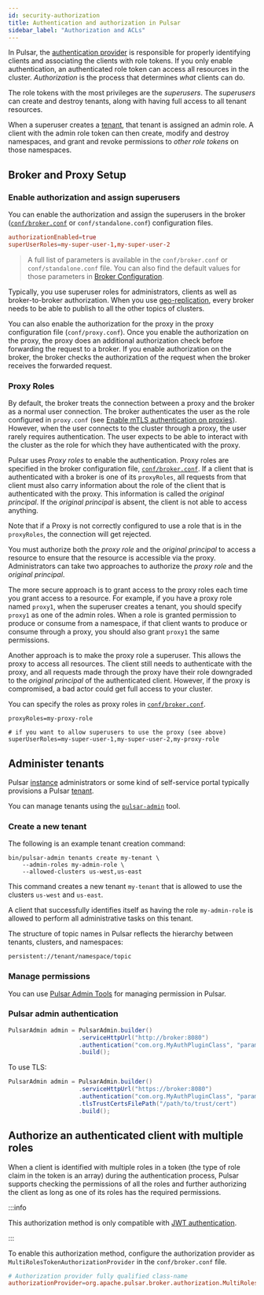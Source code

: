 ```yaml
---
id: security-authorization
title: Authentication and authorization in Pulsar
sidebar_label: "Authorization and ACLs"
---
```



In Pulsar, the [authentication provider](security-overview.md#authentication) is responsible for properly identifying clients and associating the clients with role tokens. If you only enable authentication, an authenticated role token can access all resources in the cluster. *Authorization* is the process that determines _what_ clients can do.

The role tokens with the most privileges are the *superusers*. The *superusers* can create and destroy tenants, along with having full access to all tenant resources.

When a superuser creates a [tenant](reference-terminology.md#tenant), that tenant is assigned an admin role. A client with the admin role token can then create, modify and destroy namespaces, and grant and revoke permissions to *other role tokens* on those namespaces.

## Broker and Proxy Setup

### Enable authorization and assign superusers
You can enable the authorization and assign the superusers in the broker ([`conf/broker.conf`](reference-configuration.md#broker) or `conf/standalone.conf`) configuration files.

```conf
authorizationEnabled=true
superUserRoles=my-super-user-1,my-super-user-2
```

> A full list of parameters is available in the `conf/broker.conf` or `conf/standalone.conf` file.
> You can also find the default values for those parameters in [Broker Configuration](reference-configuration.md).

Typically, you use superuser roles for administrators, clients as well as broker-to-broker authorization. When you use [geo-replication](concepts-replication.md), every broker needs to be able to publish to all the other topics of clusters.

You can also enable the authorization for the proxy in the proxy configuration file (`conf/proxy.conf`). Once you enable the authorization on the proxy, the proxy does an additional authorization check before forwarding the request to a broker.
If you enable authorization on the broker, the broker checks the authorization of the request when the broker receives the forwarded request.

### Proxy Roles

By default, the broker treats the connection between a proxy and the broker as a normal user connection. The broker authenticates the user as the role configured in `proxy.conf` (see [Enable mTLS authentication on proxies](security-tls-authentication.md#enable-mtls-authentication-on-proxies)). However, when the user connects to the cluster through a proxy, the user rarely requires authentication. The user expects to be able to interact with the cluster as the role for which they have authenticated with the proxy.

Pulsar uses *Proxy roles* to enable the authentication. Proxy roles are specified in the broker configuration file, [`conf/broker.conf`](reference-configuration.md). If a client that is authenticated with a broker is one of its `proxyRoles`, all requests from that client must also carry information about the role of the client that is authenticated with the proxy. This information is called the *original principal*. If the *original principal* is absent, the client is not able to access anything.

Note that if a Proxy is not correctly configured to use a role that is in the `proxyRoles`, the connection will get rejected.

You must authorize both the *proxy role* and the *original principal* to access a resource to ensure that the resource is accessible via the proxy. Administrators can take two approaches to authorize the *proxy role* and the *original principal*.

The more secure approach is to grant access to the proxy roles each time you grant access to a resource. For example, if you have a proxy role named `proxy1`, when the superuser creates a tenant, you should specify `proxy1` as one of the admin roles. When a role is granted permission to produce or consume from a namespace, if that client wants to produce or consume through a proxy, you should also grant `proxy1` the same permissions.

Another approach is to make the proxy role a superuser. This allows the proxy to access all resources. The client still needs to authenticate with the proxy, and all requests made through the proxy have their role downgraded to the *original principal* of the authenticated client. However, if the proxy is compromised, a bad actor could get full access to your cluster.

You can specify the roles as proxy roles in [`conf/broker.conf`](reference-configuration.md#broker).

```properties
proxyRoles=my-proxy-role

# if you want to allow superusers to use the proxy (see above)
superUserRoles=my-super-user-1,my-super-user-2,my-proxy-role
```

## Administer tenants

Pulsar [instance](reference-terminology.md#instance) administrators or some kind of self-service portal typically provisions a Pulsar [tenant](reference-terminology.md#tenant).

You can manage tenants using the [`pulsar-admin`](pathname:///reference/#/@pulsar:version_reference@/pulsar-admin/) tool.

### Create a new tenant

The following is an example tenant creation command:

```shell
bin/pulsar-admin tenants create my-tenant \
    --admin-roles my-admin-role \
    --allowed-clusters us-west,us-east
```

This command creates a new tenant `my-tenant` that is allowed to use the clusters `us-west` and `us-east`.

A client that successfully identifies itself as having the role `my-admin-role` is allowed to perform all administrative tasks on this tenant.

The structure of topic names in Pulsar reflects the hierarchy between tenants, clusters, and namespaces:

```shell
persistent://tenant/namespace/topic
```

### Manage permissions

You can use [Pulsar Admin Tools](admin-api-permissions.md) for managing permission in Pulsar.

### Pulsar admin authentication

```java
PulsarAdmin admin = PulsarAdmin.builder()
                    .serviceHttpUrl("http://broker:8080")
                    .authentication("com.org.MyAuthPluginClass", "param1:value1")
                    .build();
```

To use TLS:

```java
PulsarAdmin admin = PulsarAdmin.builder()
                    .serviceHttpUrl("https://broker:8080")
                    .authentication("com.org.MyAuthPluginClass", "param1:value1")
                    .tlsTrustCertsFilePath("/path/to/trust/cert")
                    .build();
```

## Authorize an authenticated client with multiple roles

When a client is identified with multiple roles in a token (the type of role claim in the token is an array) during the authentication process, Pulsar supports checking the permissions of all the roles and further authorizing the client as long as one of its roles has the required permissions.

:::info

This authorization method is only compatible with [JWT authentication](security-jwt.md).

:::

To enable this authorization method, configure the authorization provider as `MultiRolesTokenAuthorizationProvider` in the `conf/broker.conf` file.

 ```conf
 # Authorization provider fully qualified class-name
 authorizationProvider=org.apache.pulsar.broker.authorization.MultiRolesTokenAuthorizationProvider
 ```


